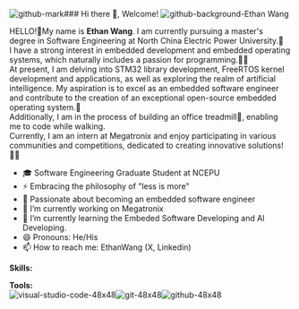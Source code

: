 ![github-mark](https://github.com/artwalker/artwalker/assets/44759507/d282f6dc-4934-4e53-b333-b5fe52e63c78)### Hi there 👋, Welcome!
![github-background-Ethan Wang](https://github.com/artwalker/artwalker/assets/44759507/7ca8e6de-aa83-4010-80bc-4183e1bc0645)
<!--
**artwalker/artwalker** is a ✨ _special_ ✨ repository because its `README.md` (this file) appears on your GitHub profile.

Here are some ideas to get you started:

- 🔭 I’m currently working on ...
- 🌱 I’m currently learning ...
- 👯 I’m looking to collaborate on ...
- 🤔 I’m looking for help with ...
- 💬 Ask me about ...
- 📫 How to reach me: ...
- 😄 Pronouns: ...
- ⚡ Fun fact: ...
-->
HELLO!:wave:My name is **Ethan Wang**. I am currently pursuing a master's degree in Software Engineering at North China Electric Power University.:school:  
I have a strong interest in embedded development and embedded operating systems, which naturally includes a passion for programming.:technologist:  
At present, I am delving into STM32 library development, FreeRTOS kernel development and applications, as well as exploring the realm of artificial intelligence. My aspiration is to excel as an embedded software engineer and contribute to the creation of an exceptional open-source embedded operating system.:art:  
Additionally, I am in the process of building an office treadmill:walking:, enabling me to code while walking.  
Currently, I am an intern at Megatronix and enjoy participating in various communities and competitions, dedicated to creating innovative solutions!:raising_hand_man:  
- 🎓 Software Engineering Graduate Student at NCEPU
- ⚡ Embracing the philosophy of "less is more"
- 🚀 Passionate about becoming an embedded software engineer
- 🔭 I’m currently working on Megatronix
- 🌱 I’m currently learning the Embeded Software Developing and AI Developing.
- 😄 Pronouns: He/His
- 📫 How to reach me: EthanWang (X, Linkedin)

**Skills:**

**Tools:**  
![visual-studio-code-48x48](https://github.com/artwalker/artwalker/assets/44759507/7209a414-5eac-4037-b190-1e82751a4f29)![git-48x48](https://github.com/artwalker/artwalker/assets/44759507/fc291f4e-e446-4656-9288-c9dee8931402)![github-48x48](https://github.com/artwalker/artwalker/assets/44759507/ca701b41-223b-4051-b8b6-80ef725ff783)








